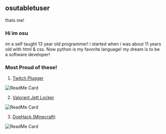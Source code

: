 ## osutabletuser
thats me!

### Hi im osu

im a self taught 13 year old programmer! i started when i was about 11 years old with html & css. Now python is my favorite language!
my dream is to be a software developer!

### Most Proud of these!

1. [Twitch Plugger](https://github.com/piggydoe/TwitchPlugger)

![ReadMe Card](https://github-readme-stats.vercel.app/api/pin/?username=Piggydoe&repo=TwitchPlugger)

2. [Valorant Jett Locker](https://github.com/piggydoe/Valorant-AutoLocker)

![ReadMe Card](https://github-readme-stats.vercel.app/api/pin/?username=Piggydoe&repo=Valorant-AutoLocker)

3. [DoeHack (Minecraft)](https://github.com/piggydoe/DoeHackBadHack)

![ReadMe Card](https://github-readme-stats.vercel.app/api/pin/?username=Piggydoe&repo=DoeHackBadHack)
